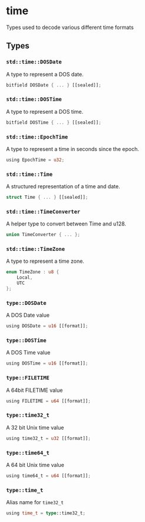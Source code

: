 # time
Types used to decode various different time formats


## Types

### `std::time::DOSDate`

A type to represent a DOS date.

```rust
bitfield DOSDate { ... } [[sealed]];
```
### `std::time::DOSTime`

A type to represent a DOS time.

```rust
bitfield DOSTime { ... } [[sealed]];
```
### `std::time::EpochTime`

A type to represent a time in seconds since the epoch.

```rust
using EpochTime = u32;
```
### `std::time::Time`

A structured representation of a time and date.

```rust
struct Time { ... } [[sealed]];
```
### `std::time::TimeConverter`

A helper type to convert between Time and u128.

```rust
union TimeConverter { ... };
```
### `std::time::TimeZone`

A type to represent a time zone.

```rust
enum TimeZone : u8 {
    Local,
    UTC
};
```
### `type::DOSDate`

A DOS Date value

```rust
using DOSDate = u16 [[format]];
```
### `type::DOSTime`

A DOS Time value

```rust
using DOSTime = u16 [[format]];
```
### `type::FILETIME`

A 64bit FILETIME value

```rust
using FILETIME = u64 [[format]];
```
### `type::time32_t`

A 32 bit Unix time value

```rust
using time32_t = u32 [[format]];
```
### `type::time64_t`

A 64 bit Unix time value

```rust
using time64_t = u64 [[format]];
```
### `type::time_t`

Alias name for `time32_t`

```rust
using time_t = type::time32_t;
```
